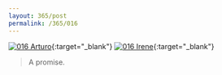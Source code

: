 ```yaml
---
layout: 365/post
permalink: /365/016
---
```


[![016 Arturo](https://c1.staticflickr.com/1/398/19480923386_3f8ce03970_c.jpg)](https://www.flickr.com/photos/131440297@N08/19480923386/){:target="_blank"}
[![016 Irene](https://c1.staticflickr.com/1/444/19319480289_0cfa67931a_c.jpg)](https://www.flickr.com/photos/25124902@N04/19319480289/){:target="_blank"}


>

> A promise.
